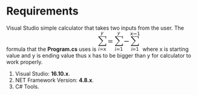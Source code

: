 # Requirements
Visual Studio simple calculator that takes two inputs from the user. The formula that the **Program.cs** uses is ![formula](render.png) where x is starting value and y is ending value thus x has to be bigger than y for calculator to work properly.
1. Visual Studio: **16.10.x**.
2. NET Framework Version: **4.8.x**.
3. C# Tools.
